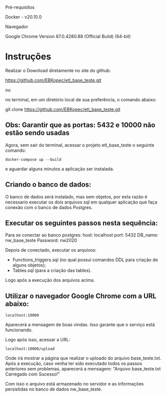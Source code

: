 Pré-requisitos

Docker - v20.10.0

Navegador

Google Chrome Version 87.0.4280.88 (Official Build) (64-bit)



# Instruções

Realizar o Download diretamente no site do github:

https://github.com/EBKopec/etl_base_teste.git

ou 

no terminal, em um diretório local de sua preferência, o comando abaixo:

git clone https://github.com/EBKopec/etl_base_teste.git


## Obs: Garantir que as portas: 5432 e 10000 não estão sendo usadas

Agora, sem sair do terminal, acessar o projeto etl_base_teste o seguinte comando:

	docker-compose up --build

e aguardar alguns minutos a aplicação ser instalada.



## Criando o banco de dados:
O banco de dados será instalado, mas sem objetos, por esta razão é necessario executar os dois arquivos sql em qualquer aplicação que faça conexão com o banco de dados Postgres.

## Executar os seguintes passos nesta sequência:
Para se conectar ao banco postgres:
	host: localhost
	port: 5432
	DB_name: nw_base_teste
	Password: nw2020

Depois de conectado, executar os arquivos:
- Functions_triggers.sql (no qual possui comandos DDL para criação de alguns objetos);
- Tables.sql (para a criação das tables).

Logo após a execução dos arquivos acima.

## Utilizar o navegador Google Chrome com a URL abaixo:
    localhost:10000

Aparecerá a mensagem de boas vindas.
Isso garante que o serviço está funcionando.

Logo após isso, acessar a URL:

    localhost:10000/upload

Onde irá mostrar a página que realizar o uploado do arquivo base_teste.txt.
Após a execução, caso venha ter sido executado todos os passos anteriores sem problemas, aparecerá a mensagem: "Arquivo base_teste.txt Carregado com Sucesso!"

Com isso o arquivo está armazenado no servidor e as informações persistidas no banco de dados nw_base_teste.
